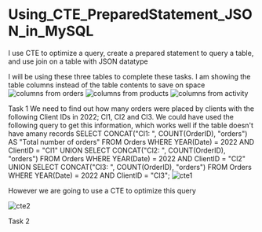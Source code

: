 # Using_CTE_PreparedStatement_JSON_in_MySQL
I use CTE to optimize a query, create a prepared statement to query a table, and use join on a table with JSON datatype


I will be using these three tables to complete these tasks. I am showing the table columns instead of the table contents to save on space
![columns from orders](https://user-images.githubusercontent.com/106580846/204768773-81ad512e-3100-469d-a8c0-75026bb75625.png)
![columns from products](https://user-images.githubusercontent.com/106580846/204768818-998e14bb-151c-40d6-9244-cb6835ffb113.png)
![columns from activity](https://user-images.githubusercontent.com/106580846/204768831-14da1b9b-51b2-47c6-b838-0034524eb1b6.png)

Task 1
We need to find out how many orders were placed by clients with the following Client IDs in 2022; Cl1, Cl2 and Cl3.  We could have used the following query to get this information, which works well if the table doesn't have amany records
SELECT CONCAT("Cl1: ", COUNT(OrderID), "orders") AS "Total number of orders" FROM Orders WHERE YEAR(Date) = 2022 AND ClientID = "Cl1" UNION SELECT CONCAT("Cl2: ", COUNT(OrderID), "orders") FROM Orders WHERE YEAR(Date) = 2022 AND ClientID = "Cl2" UNION SELECT CONCAT("Cl3: ", COUNT(OrderID), "orders") FROM Orders WHERE YEAR(Date) = 2022 AND ClientID = "Cl3";
![cte1](https://user-images.githubusercontent.com/106580846/204769461-9739c80d-ea9f-4970-812a-939e7d11e1cc.png)

However we are going to use a CTE to optimize this query

![cte2](https://user-images.githubusercontent.com/106580846/204769541-27f54c85-93a2-49ec-b420-f28ce50e1096.png)

Task 2
